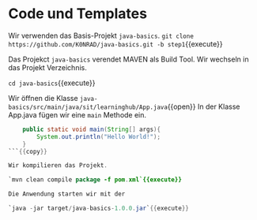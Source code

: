 # Code und Templates
Wir verwenden das Basis-Projekt `java-basics`.
`git clone https://github.com/K0NRAD/java-basics.git -b step1`{{execute}}

Das Projekct `java-basics` verendet MAVEN als Build Tool. Wir wechseln in das 
Projekt Verzeichnis.

`cd java-basics`{{execute}}

Wir öffnen die Klasse `java-basics/src/main/java/sit/learninghub/App.java`{{open}}
In der Klasse App.java fügen wir eine `main` Methode ein.

```java
    public static void main(String[] args){
        System.out.println("Hello World!");
    }
```{{copy}}

Wir kompilieren das Projekt.

`mvn clean compile package -f pom.xml`{{execute}}

Die Anwendung starten wir mit der

`java -jar target/java-basics-1.0.0.jar`{{execute}}
